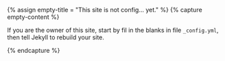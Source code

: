 {% assign empty-title = "This site is not config... yet." %}
{% capture empty-content %}

If you are the owner of this site, start by fil in the blanks in file `_config.yml`, then tell Jekyll to rebuild your site.


{% endcapture %}
